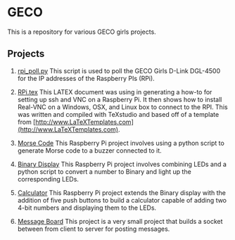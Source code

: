 # GECO
This is a repository for various GECO girls projects.

## Projects
1. [rpi_poll.py](./rpi_poll.py)
   This script is used to poll the GECO Girls D-Link DGL-4500 for the IP addresses of the Raspberry PIs (RPi). 

2. [RPi.tex](./doc/RPi.tex)
   This LATEX document was using in generating a how-to for setting up ssh and VNC on a Raspberry Pi.  It then shows how to install Real-VNC on a Windows, OSX, and Linux box to connect to the RPI.  This was written and compiled with TeXstudio and based off of a template from [http://www.LaTeXTemplates.com](http://www.LaTeXTemplates.com).

3. [Morse Code](./morse_code/)
    This Raspberry Pi project involves using a python script to generate Morse code to a buzzer connected to it.

4. [Binary Display](./binary_display/)
    This Raspberry Pi project involves combining LEDs and a python script to convert a number to Binary and light up the corresponding LEDs.

5. [Calculator](./calculator/)
    This Raspberry Pi project extends the Binary display with the addition of five push buttons to build a calculator capable of adding two 4-bit numbers and displaying them to the LEDs.

6. [Message Board](./message_board/)
    This project is a very small project that builds a socket between from client to server for posting  messages.
